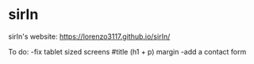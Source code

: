 # sirIn
sirIn's website: https://lorenzo3117.github.io/sirIn/

To do: 
  -fix tablet sized screens #title (h1 + p) margin
  -add a contact form
